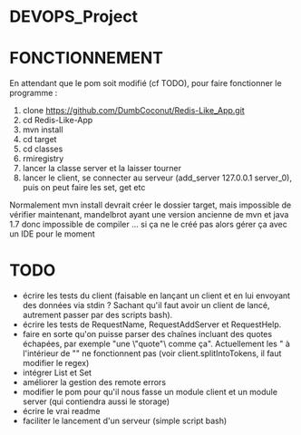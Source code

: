 # DEVOPS_Project

# FONCTIONNEMENT

En attendant que le pom soit modifié (cf TODO), pour faire fonctionner le programme :

1) clone https://github.com/DumbCoconut/Redis-Like_App.git
2) cd Redis-Like-App
3) mvn install
4) cd target
5) cd classes
6) rmiregistry
7) lancer la classe server et la laisser tourner
8) lancer le client, se connecter au serveur (add_server 127.0.0.1 server_0), puis on peut faire les set, get etc

Normalement mvn install devrait créer le dossier target, mais impossible de vérifier maintenant, mandelbrot ayant une
version ancienne de mvn et java 1.7 donc impossible de compiler ... si ça ne le créé pas alors gérer ça avec un IDE pour le moment

# TODO

- écrire les tests du client (faisable en lançant un client et en lui envoyant des données via stdin ? Sachant qu'il 
faut avoir un client de lancé, autrement passer par des scripts bash).
- écrire les tests de RequestName, RequestAddServer et RequestHelp.
- faire en sorte qu'on puisse parser des chaînes incluant des quotes échapées, par exemple "une \\"quote\"\ comme ça".
Actuellement les " à l'intérieur de "" ne fonctionnent pas (voir client.splitIntoTokens, il faut modifier le regex)
- intégrer List et Set
- améliorer la gestion des remote errors
- modifier le pom pour qu'il nous fasse un module client et un module server (qui contiendra aussi le storage)
- écrire le vrai readme
- faciliter le lancement d'un serveur (simple script bash)
